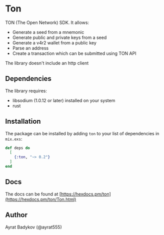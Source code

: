# Ton

TON (The Open Network) SDK. It allows:

- Generate a seed from a mnemonic
- Generate public and private keys from a seed
- Generate a v4r2 wallet from a public key
- Parse an address
- Create a transaction which can be submitted using TON API

The library doesn't include an http client

## Dependencies

The library requires:

- libsodium (1.0.12 or later) installed on your system
- rust

## Installation

The package can be installed by adding `ton` to your list of dependencies in `mix.exs`:

```elixir
def deps do
  [
    {:ton, "~> 0.2"}
  ]
end
```

## Docs

The docs can be found at [https://hexdocs.pm/ton](https://hexdocs.pm/ton/Ton.html)

## Author

Ayrat Badykov (@ayrat555)
